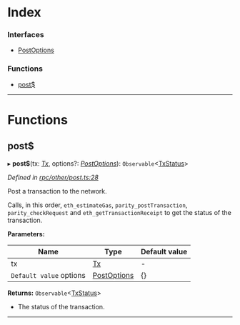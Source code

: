 

# Index

### Interfaces

* [PostOptions](../interfaces/_rpc_other_post_.postoptions.md)

### Functions

* [post$](_rpc_other_post_.md#post_)

---

# Functions

<a id="post_"></a>

##  post$

▸ **post$**(tx: *[Tx](_types_.md#tx)*, options?: *[PostOptions](../interfaces/_rpc_other_post_.postoptions.md)*): `Observable`<[TxStatus](../interfaces/_types_.txstatus.md)>

*Defined in [rpc/other/post.ts:28](https://github.com/paritytech/js-libs/blob/3e6d8ee/packages/light.js/src/rpc/other/post.ts#L28)*

Post a transaction to the network.

Calls, in this order, `eth_estimateGas`, `parity_postTransaction`, `parity_checkRequest` and `eth_getTransactionReceipt` to get the status of the transaction.

**Parameters:**

| Name | Type | Default value |
| ------ | ------ | ------ |
| tx | [Tx](_types_.md#tx) | - |
| `Default value` options | [PostOptions](../interfaces/_rpc_other_post_.postoptions.md) |  {} |

**Returns:** `Observable`<[TxStatus](../interfaces/_types_.txstatus.md)>
- The status of the transaction.

___

